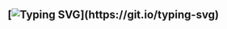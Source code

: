 ## [![Typing SVG](https://readme-typing-svg.demolab.com?font=Farsan+&pause=1000&color=5E02F7&vCenter=true&width=130&height=20&lines=Dedicated.;Determined.;Committed.)](https://git.io/typing-svg)



<!--
**CursedByJava/CursedByJava** is a ✨ _special_ ✨ repository because its `README.md` (this file) appears on your GitHub profile.

Here are some ideas to get you started:

- 🔭 I’m currently working on ...
- 🌱 I’m currently learning ...
- 👯 I’m looking to collaborate on ...
- 🤔 I’m looking for help with ...
- 💬 Ask me about ...
- 📫 How to reach me: ...
- 😄 Pronouns: ...
- ⚡ Fun fact: ...
-->
